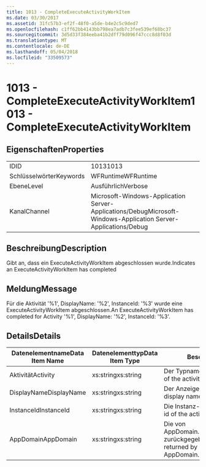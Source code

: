 ```yaml
---
title: 1013 - CompleteExecuteActivityWorkItem
ms.date: 03/30/2017
ms.assetid: 31fc57b3-ef2f-48f0-a5de-b4e2c5c9ded7
ms.openlocfilehash: c1ff62bb4143bb798ea7adb7c3fee539ef68bc37
ms.sourcegitcommit: 3d5d33f384eeba41b2dff79d096f47ccc8d8f03d
ms.translationtype: MT
ms.contentlocale: de-DE
ms.lasthandoff: 05/04/2018
ms.locfileid: "33509573"
---
```

# <a name="1013---completeexecuteactivityworkitem"></a><span data-ttu-id="6831b-102">1013 - CompleteExecuteActivityWorkItem</span><span class="sxs-lookup"><span data-stu-id="6831b-102">1013 - CompleteExecuteActivityWorkItem</span></span>
## <a name="properties"></a><span data-ttu-id="6831b-103">Eigenschaften</span><span class="sxs-lookup"><span data-stu-id="6831b-103">Properties</span></span>  
  
|||  
|-|-|  
|<span data-ttu-id="6831b-104">ID</span><span class="sxs-lookup"><span data-stu-id="6831b-104">ID</span></span>|<span data-ttu-id="6831b-105">1013</span><span class="sxs-lookup"><span data-stu-id="6831b-105">1013</span></span>|  
|<span data-ttu-id="6831b-106">Schlüsselwörter</span><span class="sxs-lookup"><span data-stu-id="6831b-106">Keywords</span></span>|<span data-ttu-id="6831b-107">WFRuntime</span><span class="sxs-lookup"><span data-stu-id="6831b-107">WFRuntime</span></span>|  
|<span data-ttu-id="6831b-108">Ebene</span><span class="sxs-lookup"><span data-stu-id="6831b-108">Level</span></span>|<span data-ttu-id="6831b-109">Ausführlich</span><span class="sxs-lookup"><span data-stu-id="6831b-109">Verbose</span></span>|  
|<span data-ttu-id="6831b-110">Kanal</span><span class="sxs-lookup"><span data-stu-id="6831b-110">Channel</span></span>|<span data-ttu-id="6831b-111">Microsoft-Windows-Application Server-Applications/Debug</span><span class="sxs-lookup"><span data-stu-id="6831b-111">Microsoft-Windows-Application Server-Applications/Debug</span></span>|  
  
## <a name="description"></a><span data-ttu-id="6831b-112">Beschreibung</span><span class="sxs-lookup"><span data-stu-id="6831b-112">Description</span></span>  
 <span data-ttu-id="6831b-113">Gibt an, dass ein ExecuteActivityWorkItem abgeschlossen wurde.</span><span class="sxs-lookup"><span data-stu-id="6831b-113">Indicates an ExecuteActivityWorkItem has completed</span></span>  
  
## <a name="message"></a><span data-ttu-id="6831b-114">Meldung</span><span class="sxs-lookup"><span data-stu-id="6831b-114">Message</span></span>  
 <span data-ttu-id="6831b-115">Für die Aktivität '%1', DisplayName: '%2', InstanceId: '%3' wurde eine ExecuteActivityWorkItem abgeschlossen.</span><span class="sxs-lookup"><span data-stu-id="6831b-115">An ExecuteActivityWorkItem has completed for Activity '%1', DisplayName: '%2', InstanceId: '%3'.</span></span>  
  
## <a name="details"></a><span data-ttu-id="6831b-116">Details</span><span class="sxs-lookup"><span data-stu-id="6831b-116">Details</span></span>  
  
|<span data-ttu-id="6831b-117">Datenelementname</span><span class="sxs-lookup"><span data-stu-id="6831b-117">Data Item Name</span></span>|<span data-ttu-id="6831b-118">Datenelementtyp</span><span class="sxs-lookup"><span data-stu-id="6831b-118">Data Item Type</span></span>|<span data-ttu-id="6831b-119">Beschreibung</span><span class="sxs-lookup"><span data-stu-id="6831b-119">Description</span></span>|  
|--------------------|--------------------|-----------------|  
|<span data-ttu-id="6831b-120">Aktivität</span><span class="sxs-lookup"><span data-stu-id="6831b-120">Activity</span></span>|<span data-ttu-id="6831b-121">xs:string</span><span class="sxs-lookup"><span data-stu-id="6831b-121">xs:string</span></span>|<span data-ttu-id="6831b-122">Der Typname der Aktivität.</span><span class="sxs-lookup"><span data-stu-id="6831b-122">The type name of the activity.</span></span>|  
|<span data-ttu-id="6831b-123">DisplayName</span><span class="sxs-lookup"><span data-stu-id="6831b-123">DisplayName</span></span>|<span data-ttu-id="6831b-124">xs:string</span><span class="sxs-lookup"><span data-stu-id="6831b-124">xs:string</span></span>|<span data-ttu-id="6831b-125">Der Anzeigename der Aktivität.</span><span class="sxs-lookup"><span data-stu-id="6831b-125">The display name of the activity.</span></span>|  
|<span data-ttu-id="6831b-126">InstanceId</span><span class="sxs-lookup"><span data-stu-id="6831b-126">InstanceId</span></span>|<span data-ttu-id="6831b-127">xs:string</span><span class="sxs-lookup"><span data-stu-id="6831b-127">xs:string</span></span>|<span data-ttu-id="6831b-128">Die Instanz-ID der Aktivität.</span><span class="sxs-lookup"><span data-stu-id="6831b-128">The instance id of the activity.</span></span>|  
|<span data-ttu-id="6831b-129">AppDomain</span><span class="sxs-lookup"><span data-stu-id="6831b-129">AppDomain</span></span>|<span data-ttu-id="6831b-130">xs:string</span><span class="sxs-lookup"><span data-stu-id="6831b-130">xs:string</span></span>|<span data-ttu-id="6831b-131">Die von AppDomain.CurrentDomain.FriendlyName zurückgegebene Zeichenfolge.</span><span class="sxs-lookup"><span data-stu-id="6831b-131">The string returned by AppDomain.CurrentDomain.FriendlyName.</span></span>|
